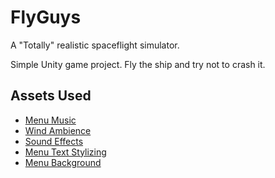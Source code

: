 # FlyGuys
A "Totally" realistic spaceflight simulator.

Simple Unity game project. Fly the ship and try not to crash it.


## Assets Used
- [Menu Music](https://freesound.org/people/Mrthenoronha/sounds/371516/)
- [Wind Ambience](https://freesound.org/people/janbezouska/sounds/397092/)
- [Sound Effects](https://assetstore.unity.com/packages/audio/sound-fx/8-bit-sfx-32831)
- [Menu Text Stylizing](https://assetstore.unity.com/packages/essentials/beta-projects/textmesh-pro-84126)
- [Menu Background](https://images4.alphacoders.com/106/106826.jpg)